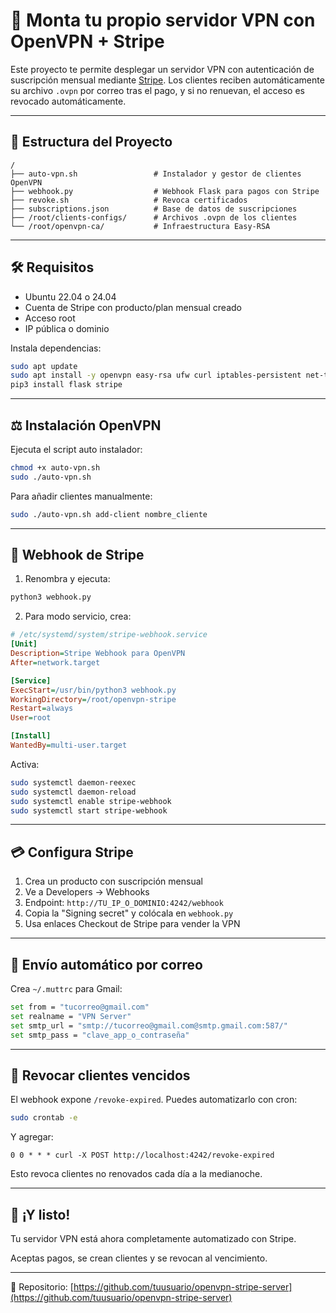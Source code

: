 # 🔧 Monta tu propio servidor VPN con OpenVPN + Stripe

Este proyecto te permite desplegar un servidor VPN con autenticación de suscripción mensual mediante [Stripe](https://stripe.com). Los clientes reciben automáticamente su archivo `.ovpn` por correo tras el pago, y si no renuevan, el acceso es revocado automáticamente.

---

## 📁 Estructura del Proyecto

```
/
├── auto-vpn.sh                 # Instalador y gestor de clientes OpenVPN
├── webhook.py                  # Webhook Flask para pagos con Stripe
├── revoke.sh                   # Revoca certificados
├── subscriptions.json          # Base de datos de suscripciones
├── /root/clients-configs/      # Archivos .ovpn de los clientes
└── /root/openvpn-ca/           # Infraestructura Easy-RSA
```

---

## 🛠️ Requisitos

- Ubuntu 22.04 o 24.04
- Cuenta de Stripe con producto/plan mensual creado
- Acceso root
- IP pública o dominio

Instala dependencias:

```bash
sudo apt update
sudo apt install -y openvpn easy-rsa ufw curl iptables-persistent net-tools mutt python3-pip
pip3 install flask stripe
```

---

## ⚖️ Instalación OpenVPN

Ejecuta el script auto instalador:

```bash
chmod +x auto-vpn.sh
sudo ./auto-vpn.sh
```

Para añadir clientes manualmente:

```bash
sudo ./auto-vpn.sh add-client nombre_cliente
```

---

## 🔐 Webhook de Stripe

1. Renombra y ejecuta:

```bash
python3 webhook.py
```

2. Para modo servicio, crea:

```ini
# /etc/systemd/system/stripe-webhook.service
[Unit]
Description=Stripe Webhook para OpenVPN
After=network.target

[Service]
ExecStart=/usr/bin/python3 webhook.py
WorkingDirectory=/root/openvpn-stripe
Restart=always
User=root

[Install]
WantedBy=multi-user.target
```

Activa:

```bash
sudo systemctl daemon-reexec
sudo systemctl daemon-reload
sudo systemctl enable stripe-webhook
sudo systemctl start stripe-webhook
```

---

## 💳 Configura Stripe

1. Crea un producto con suscripción mensual
2. Ve a Developers → Webhooks
3. Endpoint: `http://TU_IP_O_DOMINIO:4242/webhook`
4. Copia la "Signing secret" y colócala en `webhook.py`
5. Usa enlaces Checkout de Stripe para vender la VPN

---

## 📧 Envío automático por correo

Crea `~/.muttrc` para Gmail:

```bash
set from = "tucorreo@gmail.com"
set realname = "VPN Server"
set smtp_url = "smtp://tucorreo@gmail.com@smtp.gmail.com:587/"
set smtp_pass = "clave_app_o_contraseña"
```

---

## 🔄 Revocar clientes vencidos

El webhook expone `/revoke-expired`. Puedes automatizarlo con cron:

```bash
sudo crontab -e
```

Y agregar:

```
0 0 * * * curl -X POST http://localhost:4242/revoke-expired
```

Esto revoca clientes no renovados cada día a la medianoche.

---

## 🚀 ¡Y listo!

Tu servidor VPN está ahora completamente automatizado con Stripe. 

Aceptas pagos, se crean clientes y se revocan al vencimiento.

---

📁 Repositorio: [https://github.com/tuusuario/openvpn-stripe-server](https://github.com/tuusuario/openvpn-stripe-server)
